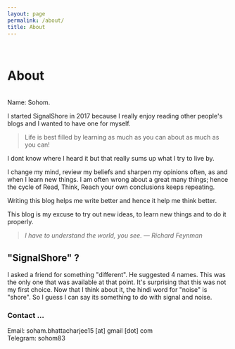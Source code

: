 ```yaml
---
layout: page
permalink: /about/
title: About
---
```

<br>

# About

<br> 
Name: Sohom.

I started SignalShore in 2017 because I really enjoy reading other
people's blogs and I wanted to have one for myself.

> Life is best filled by learning as much as you can about as much as you can!

I dont know where I heard it but that really sums up what I try to live by.

I change my mind, review my beliefs and sharpen my opinions often, as
and when I learn new things. I am often wrong about a great many
things; hence the cycle of Read, Think, Reach your own conclusions
keeps repeating.

Writing this blog helps me write better and hence it help me think
better.

This blog is my excuse to try out new ideas, to learn new things and
to do it properly.

> *I have to understand the world, you see.  — Richard Feynman*

## "SignalShore" ? ##

I asked a friend for something "different". He suggested 4 names. This
was the only one that was available at that point. It's surprising
that this was not my first choice. Now that I think about it, the
hindi word for "noise" is "shore". So I guess I can say its something
to do with signal and noise.


### Contact ... ###

Email: soham.bhattacharjee15 [at] gmail [dot] com
<br>
Telegram: sohom83
 

